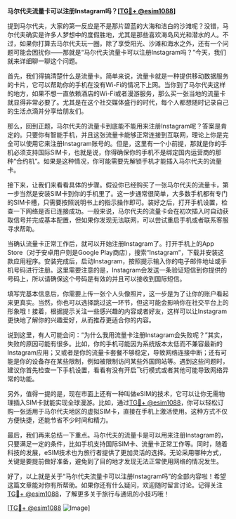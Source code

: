 **马尔代夫流量卡可以注册Instagram吗？[[TG💪+ @esim1088](https://t.me/s/esim1088)]**

提到马尔代夫，大家的第一反应是不是那片碧蓝的大海和洁白的沙滩呢？没错，马尔代夫确实是许多人梦想中的度假胜地，尤其是那些喜欢海岛风光和潜水的人。不过，如果你打算去马尔代夫玩一圈，除了享受阳光、沙滩和海水之外，还有一个问题可能会困扰你——那就是“马尔代夫流量卡可以注册Instagram吗？”今天，我们就来详细聊一聊这个问题。

首先，我们得搞清楚什么是流量卡。简单来说，流量卡就是一种提供移动数据服务的卡片，它可以帮助你的手机在没有Wi-Fi的情况下上网。当你到了马尔代夫这样的地方，如果不想一直依赖酒店的Wi-Fi或者漫游服务，那么买一张当地的流量卡就显得非常必要了。尤其是在这个社交媒体盛行的时代，每个人都想随时记录自己的生活点滴并分享给朋友们。

那么，回到正题，马尔代夫的流量卡到底能不能用来注册Instagram呢？答案是肯定的。只要你有智能手机，并且这张流量卡能够正常连接到互联网，理论上你是完全可以使用它来注册Instagram账号的。但是，这里有一个小前提，那就是你的手机必须支持国际SIM卡，也就是说，你得确保你的手机不是绑定国内运营商的那种“合约机”。如果是这种情况，你可能需要先解锁手机才能插入马尔代夫的流量卡。

接下来，让我们来看看具体的步骤。假设你已经购买了一张马尔代夫的流量卡，第一步当然是安装SIM卡到你的手机里了。这一步通常很简单，大多数手机都有专门的SIM卡槽，只需要按照说明书上的指示操作即可。装好之后，打开手机设置，检查一下网络是否已连接成功。一般来说，马尔代夫的流量卡会在初次插入时自动获取信号并完成基本配置，但如果你发现无法联网，可以尝试重启手机或者联系客服寻求帮助。

当确认流量卡正常工作后，就可以开始注册Instagram了。打开手机上的App Store（对于安卓用户则是Google Play商店），搜索“Instagram”，下载并安装这款应用程序。安装完成后，启动Instagram，按照提示输入你的电子邮件地址或手机号码进行注册。这里需要注意的是，Instagram会发送一条验证短信到你提供的号码上，所以请确保这个号码是有效的并且可以接收到国际短信。

填写完基本信息后，你需要上传一张个人头像照片，这一步是为了让你的账户看起来更真实。当然，你也可以选择跳过这一环节，但这可能会影响你在社交平台上的形象哦！接着，根据提示关注一些感兴趣的内容或者好友，这样可以让Instagram更快地了解你的兴趣爱好，从而推荐更适合你的内容。

说到这里，有人可能会问：“为什么我用流量卡注册Instagram会失败呢？”其实，失败的原因可能有很多。比如，你的手机可能因为系统版本太低而不兼容最新的Instagram应用；又或者是你的流量卡套餐不够稳定，导致网络连接中断；还有可能是你的设备存在某些限制，例如被限制访问某些外国网站等。遇到这些问题时，建议你首先检查一下手机设置，看看有没有开启飞行模式或者其他可能导致网络异常的功能。

另外，值得一提的是，现在市面上还有一种叫做eSIM的技术，它可以让你无需物理插入SIM卡就能实现全球漫游。比如，通过[TG💪+ @esim1088](https://t.me/s/esim1088)，你可以轻松订购一张适用于马尔代夫地区的虚拟SIM卡，直接在手机上激活使用。这种方式不仅方便快捷，还能节省不少时间和精力。

最后，我们再来总结一下重点。马尔代夫的流量卡是可以用来注册Instagram的，只要满足一定的条件，比如手机支持国际SIM卡、流量卡正常工作等。同时，随着科技的发展，eSIM技术也为旅行者提供了更加灵活的选择。无论采用哪种方式，关键是要提前做好准备，避免到了目的地才发现无法正常使用网络的情况发生。

好了，以上就是关于“马尔代夫流量卡可以注册Instagram吗”的全部内容啦！希望这篇文章能对你有所帮助。如果你还有什么疑问，欢迎随时留言讨论。记得关注[TG💪+ @esim1088](https://t.me/s/esim1088)，了解更多关于旅行与通讯的小技巧哦！

[[TG💪+ @esim1088](https://t.me/s/esim1088) ![Image](https://i.postimg.cc/4NQfJmqS/Snipaste-2025-05-13-00-14-12.png)]